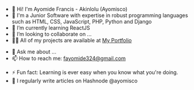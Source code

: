 <!-- ### Hi there

**Ayomisco/Ayomisco** is a ✨ _special_ ✨ repository because its `README.md` (this file) appears on your GitHub profile.

Here are some ideas to get you started:
 -->

- 👋 Hi! I'm Ayomide Francis - Akinlolu (Ayomisco)
- 🔭 I'm a Junior Software with expertise in robust programming languages such as HTML, CSS, JavaScript, PHP, Python and Django
- 🌱 I’m currently learning ReactJS
- 👯 I’m looking to collaborate on ...
- 👨‍💻 All of my projects are available at [My Portfolio](https://ayomideportfolio.herokuapp.com/)

<!-- - 🤔 I’m looking for help with ... -->

- 💬 Ask me about ...
- 📫 How to reach me: fayomide324@gmail.com

<!-- - 😄 Pronouns: ... -->

- ⚡ Fun fact: Learning is ever easy when you know what you're doing.
- 📝 I regularly write articles on Hashnode @ayomisco
